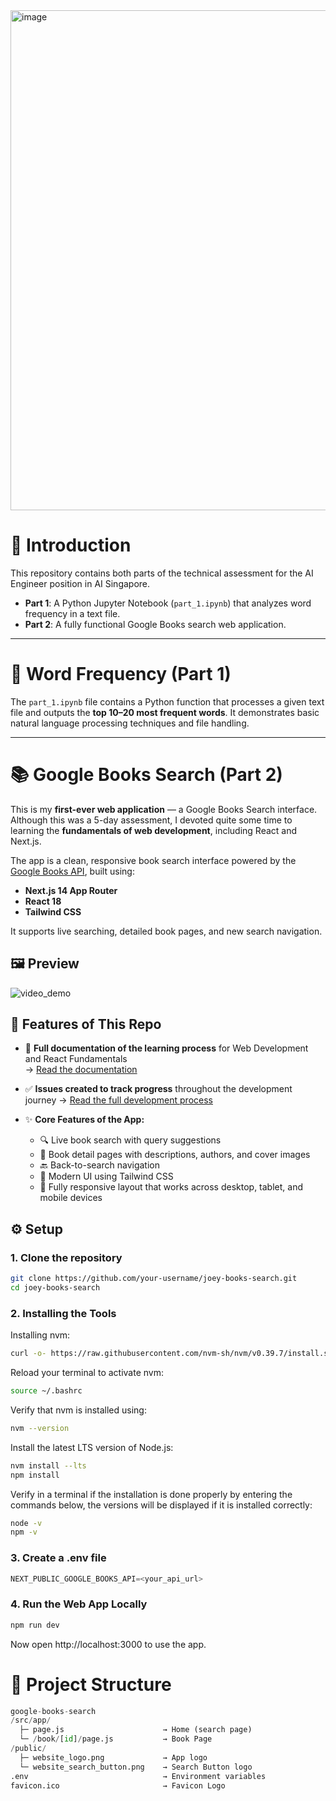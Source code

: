 <img src="https://github.com/user-attachments/assets/d93639b8-04a0-45f7-b002-60d72a65bd48" alt="image" width="800"/>

# 📂 Introduction

This repository contains both parts of the technical assessment for the AI Engineer position in AI Singapore.

- **Part 1**: A Python Jupyter Notebook (`part_1.ipynb`) that analyzes word frequency in a text file.
- **Part 2**: A fully functional Google Books search web application.

---

# 📘 Word Frequency (Part 1)

The `part_1.ipynb` file contains a Python function that processes a given text file and outputs the **top 10–20 most frequent words**. It demonstrates basic natural language processing techniques and file handling.

---

# 📚 Google Books Search (Part 2)

This is my **first-ever web application** — a Google Books Search interface. Although this was a 5-day assessment, I devoted quite some time to learning the **fundamentals of web development**, including React and Next.js.

The app is a clean, responsive book search interface powered by the [Google Books API](https://developers.google.com/books), built using:

- **Next.js 14 App Router**
- **React 18**
- **Tailwind CSS**

It supports live searching, detailed book pages, and new search navigation.

## 🖼️ Preview
![video_demo](https://github.com/user-attachments/assets/7de9fd76-c1ff-45b4-b548-d0f8a147a294)

## 🚀 Features of This Repo

- 📘 **Full documentation of the learning process** for Web Development and React Fundamentals  
  → [Read the documentation](https://github.com/KrispyNoodles/google-books-search/wiki/Documentation-on-Learning-Process)

- ✅ **Issues created to track progress** throughout the development journey
  → [Read the full development process](https://github.com/KrispyNoodles/google-books-search/issues/1)
- ✨ **Core Features of the App:**
  - 🔍 Live book search with query suggestions
  - 📘 Book detail pages with descriptions, authors, and cover images
  - 🔙 Back-to-search navigation
  - 💅 Modern UI using Tailwind CSS
  - 📱 Fully responsive layout that works across desktop, tablet, and mobile devices

## ⚙️ Setup

### 1. Clone the repository

``` bash
git clone https://github.com/your-username/joey-books-search.git
cd joey-books-search
```

### 2. Installing the Tools

Installing nvm:

```bash
curl -o- https://raw.githubusercontent.com/nvm-sh/nvm/v0.39.7/install.sh | bash
```

Reload your terminal to activate nvm:
```bash
source ~/.bashrc
```

Verify that nvm is installed using: 
```bash
nvm --version
```

Install the latest LTS version of Node.js:
```bash
nvm install --lts
npm install
```

Verify in a terminal if the installation is done properly by entering the commands below, the versions will be displayed if it is installed correctly:

```bash
node -v
npm -v
```

### 3. Create a .env file

```python
NEXT_PUBLIC_GOOGLE_BOOKS_API=<your_api_url>
```

### 4. Run the Web App Locally

```bash
npm run dev
```

Now open http://localhost:3000 to use the app.


# 📁 Project Structure
``` Python
google-books-search
/src/app/
  ├─ page.js                      → Home (search page)
  └─ /book/[id]/page.js           → Book Page
/public/
  ├─ website_logo.png             → App logo
  └─ website_search_button.png    → Search Button logo
.env                              → Environment variables
favicon.ico                       → Favicon Logo
```
